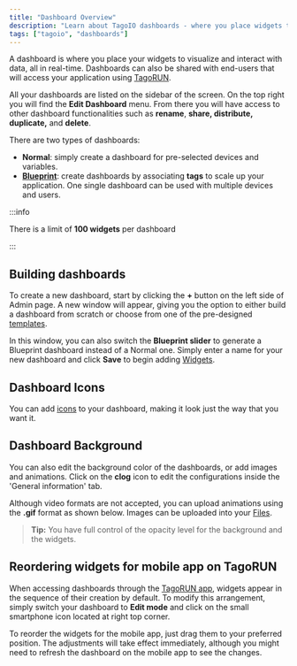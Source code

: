 ```yaml
---
title: "Dashboard Overview"
description: "Learn about TagoIO dashboards - where you place widgets to visualize and interact with data in real-time, and share with end-users through TagoRUN."
tags: ["tagoio", "dashboards"]
---
```


A dashboard is where you place your widgets to visualize and interact with data, all in real-time. Dashboards can also be shared with end-users that will access your application using [TagoRUN](/docs/tagoio/tagorun/).

<!-- Dashboard overview image -->

All your dashboards are listed on the sidebar of the screen. On the top right you will find the **Edit Dashboard** menu. From there you will have access to other dashboard functionalities such as **rename**, **share, distribute, duplicate,** and **delete**.

<!-- Dashboard menu image -->

There are two types of dashboards:

- **Normal**: simply create a dashboard for pre-selected devices and variables.
- [**Blueprint**](/docs/tagoio/dashboards/blueprint-dashboard.md): create dashboards by associating **tags** to scale up your application. One single dashboard can be used with multiple devices and users.

:::info

There is a limit of **100 widgets** per dashboard

:::

## Building dashboards

To create a new dashboard, start by clicking the **+** button on the left side of Admin page. A new window will appear, giving you the option to either build a dashboard from scratch or choose from one of the pre-designed [templates](/docs/tagoio/dashboards/distributing-dashboards.md).

In this window, you can also switch the **Blueprint slider** to generate a Blueprint dashboard instead of a Normal one. Simply enter a name for your new dashboard and click **Save** to begin adding [Widgets](https://help.tago.io/portal/en/kb/tagoio/9-widgets).

<!-- Dashboard creation interface image -->

<YouTube videoId="D2lmCHF4Eg4" title="Building Dashboards and Widgets" />


## Dashboard Icons

You can add [icons](/docs/tagoio/dashboards/dashboard-icons.md) to your dashboard, making it look just the way that you want it.

<!-- Dashboard icons image -->


## Dashboard Background

You can also edit the background color of the dashboards, or add images and animations. Click on the **clog** icon to edit the configurations inside the 'General information' tab.

<!-- Dashboard background settings image -->

Although video formats are not accepted, you can upload animations using the **.gif** format as shown below. Images can be uploaded into your [Files](/docs/tagoio/files).

<!-- Dashboard background example image -->

> **Tip:** You have full control of the opacity level for the background and the widgets.


## Reordering widgets for mobile app on TagoRUN

When accessing dashboards through the [TagoRUN app](/docs/tagoio/tagorun/getting-started/tagorun-mobile-app.md), widgets appear in the sequence of their creation by default. To modify this arrangement, simply switch your dashboard to **Edit mode** and click on the small smartphone icon located at right top corner.

To reorder the widgets for the mobile app, just drag them to your preferred position. The adjustments will take effect immediately, although you might need to refresh the dashboard on the mobile app to see the changes.

<!-- Mobile widget reordering image -->
